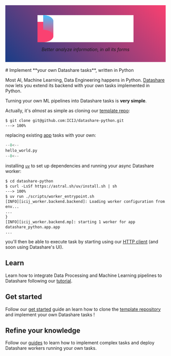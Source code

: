 <style>
.md-content .md-typeset h1
</style>

<div style="background-image: linear-gradient(45deg, #193d87, #fa4070);">
  <br/>
  <p align="center">
    <a href="https://datashare.icij.org/">
      <img align="center" src="assets/datashare-logo.svg" alt="Datashare" style="max-width: 60%;">
    </a>
  </p>
  <p align="center">
    <em>Better analyze information, in all its forms</em>  
  </p>
  <br/>
</div>
<br/>
# Implement **your own Datashare tasks**, written in Python

Most AI, Machine Learning, Data Engineering happens in Python.
[Datashare](https://icij.gitbook.io/datashare) now lets you extend its backend with your own tasks implemented in Python.

Turning your own ML pipelines into Datashare tasks is **very simple**.

Actually, it's *almost* as simple as cloning our [template repo](https://github.com/ICIJ/datashare-python):

<!-- termynal -->
```
$ git clone git@github.com:ICIJ/datashare-python.git
---> 100%
```

replacing existing [app](https://github.com/ICIJ/datashare-python/blob/main/datashare_python/app.py) tasks with your own:   
```python
--8<--
hello_world.py
--8<--
```

installing [`uv`](https://docs.astral.sh/uv/) to set up dependencies and running your async Datashare worker:
<!-- termynal -->
```
$ cd datashare-python
$ curl -LsSf https://astral.sh/uv/install.sh | sh
---> 100%
$ uv run ./scripts/worker_entrypoint.sh
[INFO][icij_worker.backend.backend]: Loading worker configuration from env...
...
}
[INFO][icij_worker.backend.mp]: starting 1 worker for app datashare_python.app.app
...
```
you'll then be able to execute task by starting using our [HTTP client]() (and soon using Datashare's UI).    

[//]: # (TODO: add a link to the HTTP task creation guide)

## **Learn**

Learn how to integrate Data Processing and Machine Learning pipelines to Datashare following our [tutorial](./learn/tasks.md). 

## **Get started**

Follow our [get started](get-started/index.md) guide an learn how to clone the [template repository](https://github.com/ICIJ/datashare-python) and implement your own Datashare tasks !

## **Refine your knowledge**
 
Follow our [guides](guides/index.md) to learn how to implement complex tasks and deploy Datashare workers running your own tasks.
